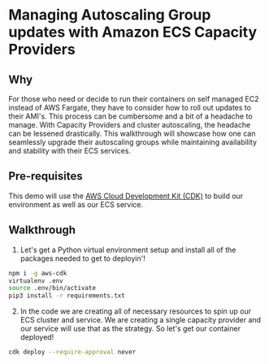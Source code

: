 # Managing Autoscaling Group updates with Amazon ECS Capacity Providers

## Why

For those who need or decide to run their containers on self managed EC2 instead of AWS Fargate, they have to consider how to roll out updates to their AMI's.
This process can be cumbersome and a bit of a headache to manage. 
With Capacity Providers and cluster autoscaling, the headache can be lessened drastically.
This walkthrough will showcase how one can seamlessly upgrade their autoscaling groups while maintaining availability and stability with their ECS services.

## Pre-requisites

This demo will use the [AWS Cloud Development Kit (CDK)](https://aws.amazon.com/cdk/) to build our environment as well as our ECS service.

## Walkthrough

1) Let's get a Python virtual environment setup and install all of the packages needed to get to deployin'!

```bash
npm i -g aws-cdk
virtualenv .env
source .env/bin/activate
pip3 install -r requirements.txt
```

2) In the code we are creating all of necessary resources to spin up our ECS cluster and service. 
We are creating a single capacity provider and our service will use that as the strategy. So let's get our container deployed!

```bash
cdk deploy --require-approval never
```

